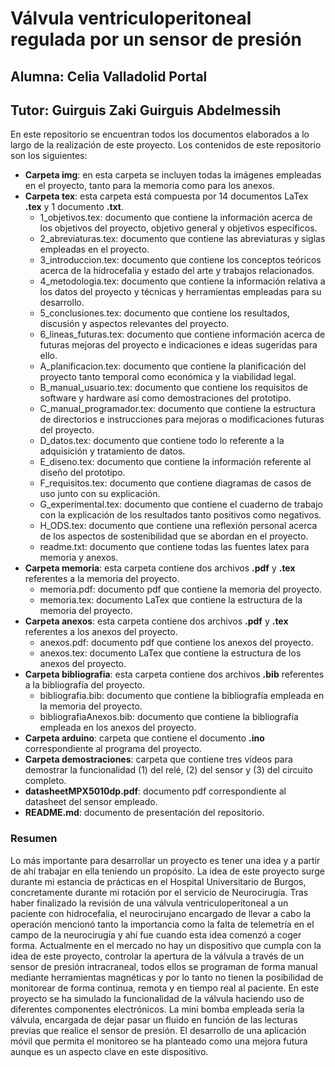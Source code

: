 # Válvula ventriculoperitoneal regulada por un sensor de presión

## Alumna: Celia Valladolid Portal
## Tutor: Guirguis Zaki Guirguis Abdelmessih

En este repositorio se encuentran todos los documentos elaborados a lo largo de la realización de este proyecto.
Los contenidos de este repositorio son los siguientes:
- **Carpeta img**: en esta carpeta se incluyen todas la imágenes empleadas en el proyecto, tanto para la memoria como para los anexos.
- **Carpeta tex**: esta carpeta está compuesta por 14 documentos LaTex **.tex** y 1 documento **.txt**.
  - 1_objetivos.tex: documento que contiene la información acerca de los objetivos del proyecto, objetivo general y objetivos específicos.
  - 2_abreviaturas.tex: documento que contiene las abreviaturas y siglas empleadas en el proyecto.
  - 3_introduccion.tex: documento que contiene los conceptos teóricos acerca de la hidrocefalia y estado del arte y trabajos relacionados.
  - 4_metodologia.tex: documento que contiene la información relativa a los datos del proyecto y técnicas y herramientas empleadas para su desarrollo.
  - 5_conclusiones.tex: documento que contiene los resultados, discusión y aspectos relevantes del proyecto.
  - 6_lineas_futuras.tex: documento que contiene información acerca de futuras mejoras del proyecto e indicaciones  e ideas sugeridas para ello.
  - A_planificacion.tex: documento que contiene la planificación del proyecto tanto temporal como económica y la viabilidad legal.
  - B_manual_usuario.tex: documento que contiene los requisitos de software y hardware así como demostraciones del prototipo.
  - C_manual_programador.tex: documento que contiene la estructura de directorios e instrucciones para mejoras o modificaciones futuras del proyecto.
  - D_datos.tex: documento que contiene todo lo referente a la adquisición y tratamiento de datos.
  - E_diseno.tex: documento que contiene la información referente al diseño del prototipo.
  - F_requisitos.tex: documento que contiene diagramas de casos de uso junto con su explicación.
  - G_experimental.tex: documento que contiene el cuaderno de trabajo con la explicación de los resultados tanto positivos como negativos.
  - H_ODS.tex: documento que contiene una reflexión personal acerca de los aspectos de sostenibilidad que se abordan en el proyecto.
  - readme.txt: documento que contiene todas las fuentes latex para memoria y anexos.
- **Carpeta memoria**: esta carpeta contiene dos archivos **.pdf** y **.tex** referentes a la memoria del proyecto.
  - memoria.pdf: documento pdf que contiene la memoria del proyecto.
  - memoria.tex: documento LaTex que contiene la estructura de la memoria del proyecto.
- **Carpeta anexos**: esta carpeta contiene dos archivos **.pdf** y **.tex** referentes a los anexos del proyecto.
  - anexos.pdf: documento pdf que contiene los anexos del proyecto.
  - anexos.tex: documento LaTex que contiene la estructura de los anexos del proyecto.
- **Carpeta bibliografia**: esta carpeta contiene dos archivos **.bib** referentes a la bibliografía del proyecto.
  - bibliografia.bib: documento que contiene la bibliografía empleada en la memoria del proyecto.
  - bibliografiaAnexos.bib: documento que contiene la bibliografía empleada en los anexos del proyecto.
- **Carpeta arduino**: carpeta que contiene el documento **.ino** correspondiente al programa del proyecto.
-  **Carpeta demostraciones**: carpeta que contiene tres vídeos para demostrar la funcionalidad (1) del relé, (2) del sensor y (3) del circuito completo.
- **datasheetMPX5010dp.pdf**: documento pdf correspondiente al datasheet del sensor empleado.
- **README.md**: documento de presentación del repositorio.

### Resumen
Lo más importante para desarrollar un proyecto es tener una idea y a partir de ahí trabajar en ella teniendo un propósito. La idea de este proyecto surge durante mi estancia de prácticas en el Hospital Universitario de Burgos, concretamente durante mi rotación por el servicio de Neurocirugía. Tras haber finalizado la revisión de una válvula ventriculoperitoneal a un paciente con hidrocefalia, el neurocirujano encargado de llevar a cabo la operación mencionó tanto la importancia como la falta de telemetría en el campo de la neurocirugía y ahí fue cuando esta idea comenzó a coger forma. Actualmente en el mercado no hay un dispositivo que cumpla con la idea de este proyecto, controlar la apertura de la válvula a través de un sensor de presión intracraneal, todos ellos se programan de forma manual mediante herramientas magnéticas y por lo tanto no tienen la posibilidad de monitorear de forma continua, remota y en tiempo real al paciente. En este proyecto se ha simulado la funcionalidad de la válvula haciendo uso de diferentes componentes electrónicos. La mini bomba empleada sería la válvula, encargada de dejar pasar un fluido en función de las lecturas previas que realice el sensor de presión. El desarrollo de una aplicación móvil que permita el monitoreo se ha planteado como una mejora futura aunque es un aspecto clave en este dispositivo.

